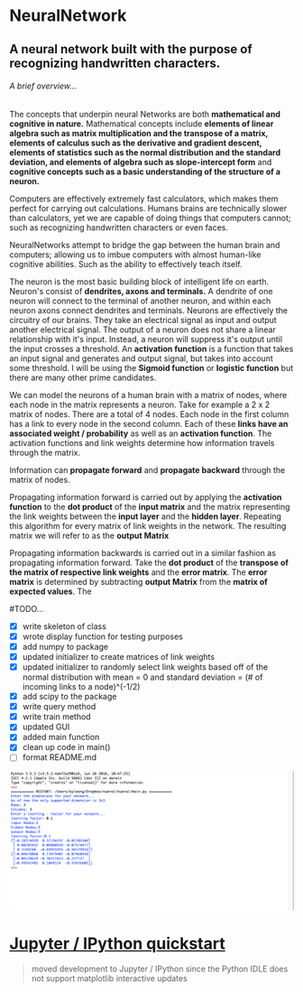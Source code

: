 # NeuralNetwork
## A neural network built with the purpose of recognizing handwritten characters.
###### A brief overview...
The concepts that underpin neural Networks are both **mathematical and cognitive in nature.** Mathematical concepts include **elements of linear algebra such as matrix multiplication and the transpose of a matrix, elements of calculus such as the derivative and gradient descent, elements of statistics such as the normal distribution and the standard deviation, and elements of algebra such as slope-intercept form** and **cognitive concepts such as a basic understanding of the structure of a neuron.**

Computers are effectively extremely fast calculators, which makes them perfect for carrying out calculations.
Humans brains are technically slower than calculators, yet we are capable of doing things that computers cannot; such as recognizing handwritten characters or even faces.

NeuralNetworks attempt to bridge the gap between the human brain and computers; allowing us to imbue computers with almost human-like cognitive abilities. Such as the ability to effectively teach itself.

The neuron is the most basic building block of intelligent life on earth. Neuron's consist of **dendrites, axons and terminals.** A dendrite of one neuron will connect to the terminal of another neuron, and within each neuron axons connect dendrites and terminals. Neurons are effectively the circuitry of our brains. They take an electrical signal as input and output another electrical signal. The output of a neuron does not share a linear relationship with it's input. Instead, a neuron will suppress it's output until the input crosses a threshold. An **activation function** is a function that takes an input signal and generates and output signal, but takes into account some threshold. I will be using the **Sigmoid function** or **logistic function** but there are many other prime candidates.

We can model the neurons of a human brain with a matrix of nodes, where each node in the matrix represents a neuron. Take for example a 2 x 2 matrix of nodes. There are a total of 4 nodes. Each node in the first column has a link to every node in the second column. Each of these **links have an associated weight / probability** as well as an **activation function**. The activation functions and link weights determine how information travels through the matrix.

Information can **propagate forward** and **propagate backward** through the matrix of nodes.

Propagating information forward is carried out by applying the **activation function** to the **dot product** of the **input matrix** and the matrix representing the link weights between the **input layer** and the **hidden layer**. Repeating this algorithm for every matrix of link weights in the network. The resulting matrix we will refer to as the **output Matrix**

Propagating information backwards is carried out in a similar fashion as propagating information forward. Take the **dot product** of the **transpose of the matrix of respective link weights** and the **error matrix**. The **error matrix** is determined by subtracting **output Matrix** from the **matrix of expected values**. The

#TODO...
- [x] write skeleton of class
- [x] wrote display function for testing purposes
- [x] add numpy to package
- [x] updated initializer to create matrices of link weights
- [x] updated initializer to randomly select link weights based off of the normal distribution with mean = 0 and standard deviation = (# of incoming links to a node)^(-1/2)
- [x] add scipy to the package
- [x] write query method
- [x] write train method
- [x] updated GUI
- [x] added main function
- [x] clean up code in main()
- [ ] format README.md

![Alt text](/screenshots/usage.png?raw=true "Usage")

# [Jupyter / IPython quickstart](http://jupyter-notebook-beginner-guide.readthedocs.io/en/latest/install.html)
> moved development to Jupyter / IPython since the Python IDLE does not support matplotlib interactive updates
